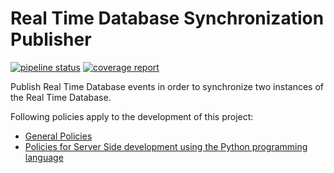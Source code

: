 # Real Time Database Synchronization Publisher
[![pipeline status](https://gitlab.com/sorbotics/rtdb-sync-pub/badges/master/pipeline.svg)](https://gitlab.com/sorbotics/rtdb-sync-pub/commits/master)
[![coverage report](https://gitlab.com/sorbotics/rtdb-sync-pub/badges/master/coverage.svg)](https://gitlab.com/sorbotics/rtdb-sync-pub/commits/master)

Publish Real Time Database events in order to synchronize two instances of the 
Real Time Database.

Following policies apply to the development of this project:

 - [General Policies](https://gitlab.com/sorbotics/developer-website/blob/master/policies/general-policies.md)
 - [Policies for Server Side development using the Python programming language](https://gitlab.com/sorbotics/developer-website/blob/master/policies/server-side/python.md)

